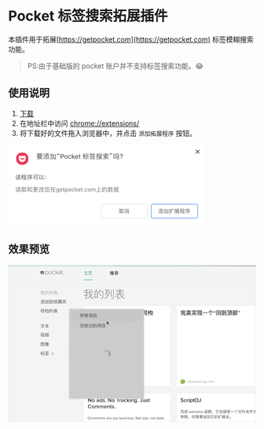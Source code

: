 # Pocket 标签搜索拓展插件

本插件用于拓展[https://getpocket.com](https://getpocket.com) 标签模糊搜索功能。

> PS:由于基础版的 pocket 账户并不支持标签搜索功能。😂

## 使用说明
1. [下载](https://github.com/hiyangguo/chrome-pocket-tag-search-plugin/releases/download/untagged-637fd7c0fbca2e577ddd/chrome-pocket-tag-search-plugin.crx)
2. 在地址栏中访问 [chrome://extensions/](chrome://extensions/)
3. 将下载好的文件拖入浏览器中，并点击 `添加拓展程序` 按钮。

![确定安装](./img/confirm.png)

## 效果预览
![效果预览](./img/preview.gif)
